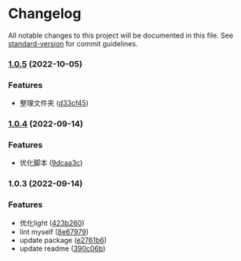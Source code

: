 # Changelog

All notable changes to this project will be documented in this file. See [standard-version](https://github.com/conventional-changelog/standard-version) for commit guidelines.

### [1.0.5](https://github.com/novlan1/eslint-config-light/compare/v1.0.4...v1.0.5) (2022-10-05)


### Features

* 整理文件夹 ([d33cf45](https://github.com/novlan1/eslint-config-light/commit/d33cf45d458baefe542751adc77c1bf75411e96f))

### [1.0.4](https://github.com/novlan1/eslint-config-light/compare/v1.0.3...v1.0.4) (2022-09-14)


### Features

* 优化脚本 ([9dcaa3c](https://github.com/novlan1/eslint-config-light/commit/9dcaa3cf9fe025c5880d2397ad77f0a356e340f8))

### 1.0.3 (2022-09-14)


### Features

* 优化light ([423b260](https://github.com/novlan1/eslint-config-light/commit/423b2607f7cc4e66e3eaa01d4efb8bb053215b23))
* lint myself ([8e67979](https://github.com/novlan1/eslint-config-light/commit/8e67979f33a2354c0b86fdda93471e30d10a06bc))
* update package ([e2761b6](https://github.com/novlan1/eslint-config-light/commit/e2761b690aea96a5d8e4d66b964a1a94eb45e6df))
* update readme ([390c06b](https://github.com/novlan1/eslint-config-light/commit/390c06b15cd078736b935e3156789a4c381ddeba))
